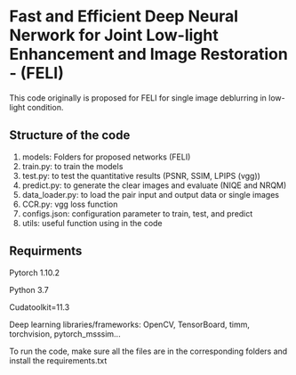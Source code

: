 # Fast and Efficient Deep Neural Nerwork for Joint Low-light Enhancement and Image Restoration - (FELI) #

This code originally is proposed for FELI for single image deblurring in low-light condition. 

## Structure of the code ##

1. models: Folders for proposed networks (FELI)
2. train.py: to train the models
3. test.py: to test the quantitative results (PSNR, SSIM, LPIPS (vgg))
4. predict.py: to generate the clear images and evaluate (NIQE and NRQM)
5. data_loader.py: to load the pair input and output data or single images
6. CCR.py: vgg loss function
7. configs.json: configuration parameter to train, test, and predict
8. utils: useful function using in the code

## Requirments ##

Pytorch 1.10.2

Python 3.7

Cudatoolkit=11.3

Deep learning libraries/frameworks: OpenCV, TensorBoard, timm, torchvision, pytorch_msssim...

To run the code, make sure all the files are in the corresponding folders and install the requirements.txt
